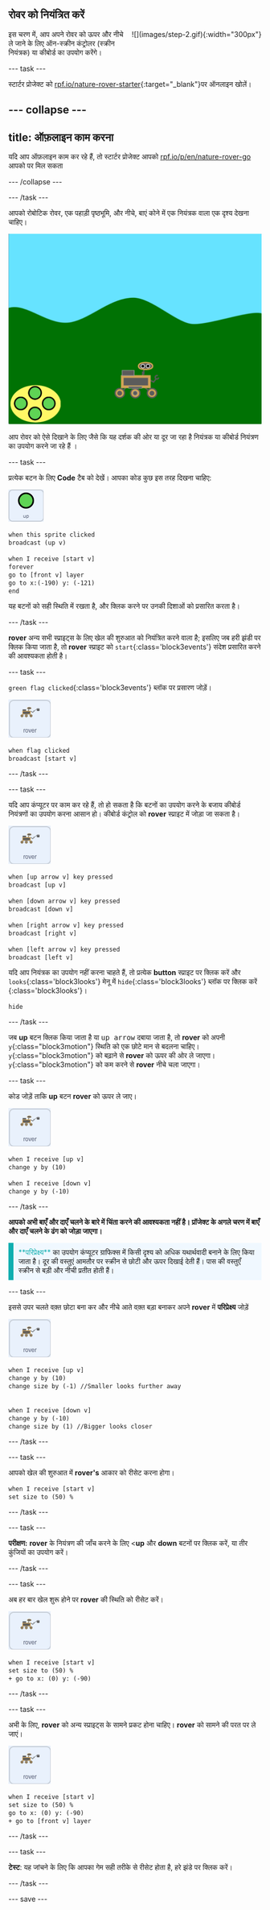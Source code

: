 ## रोवर को नियंत्रित करें

<div style="display: flex; flex-wrap: wrap">
<div style="flex-basis: 200px; flex-grow: 1; margin-right: 15px;">
इस चरण में, आप अपने रोवर को ऊपर और नीचे ले जाने के लिए ऑन-स्क्रीन कंट्रोलर (स्क्रीन नियंत्रक) या कीबोर्ड का उपयोग करेंगे।
</div>
<div>
![](images/step-2.gif){:width="300px"}
</div>
</div>

--- task ---

स्टार्टर प्रोजेक्ट को [rpf.io/nature-rover-starter](https://rpf.io/nature-rover-starter){:target="_blank"}पर ऑनलाइन खोलें।

--- collapse ---
---
title: ऑफ़लाइन काम करना
---

यदि आप ऑफ़लाइन काम कर रहे हैं, तो स्टार्टर प्रोजेक्ट आपको [rpf.io/p/en/nature-rover-go](https://rpf.io/p/en/nature-rover-go) आपको पर मिल सकता

--- /collapse ---


--- /task ---

आपको रोबोटिक रोवर, एक पहाड़ी पृष्ठभूमि, और नीचे, बाएं कोने में एक नियंत्रक वाला एक दृश्य देखना चाहिए।

![केंद्रीभूत पृष्ठभूमि में पहाड़ियां, मिट्टी का ढेर और एक रोबोट दिखाई दे रहा है।](images/starter-background.png)

आप रोवर को ऐसे दिखाने के लिए जैसे कि यह दर्शक की ओर या दूर जा रहा है नियंत्रक या कीबोर्ड नियंत्रण का उपयोग करने जा रहे हैं ।

--- task ---

प्रत्येक बटन के लिए **Code** टैब को देखें। आपका कोड कुछ इस तरह दिखना चाहिए:

![up स्प्राइट।](images/up-sprite.png)

```blocks3
when this sprite clicked
broadcast (up v)

when I receive [start v]
forever
go to [front v] layer
go to x:(-190) y: (-121)
end
```

यह बटनों को सही स्थिति में रखता है, और क्लिक करने पर उनकी दिशाओं को प्रसारित करता है।

--- /task ---

**rover** अन्य सभी स्प्राइट्स के लिए खेल की शुरुआत को नियंत्रित करने वाला है; इसलिए जब हरी झंडी पर क्लिक किया जाता है, तो **rover** स्प्राइट को `start`{:class='block3events'} संदेश प्रसारित करने की आवश्यकता होती है।

--- task ---

`green flag clicked`{:class='block3events'} ब्लॉक पर प्रसारण जोड़ें।

![rover स्प्राइट।](images/rover-sprite.png)

```blocks3
when flag clicked
broadcast [start v]
```

--- /task ---

--- task ---

यदि आप कंप्यूटर पर काम कर रहे हैं, तो हो सकता है कि बटनों का उपयोग करने के बजाय कीबोर्ड नियंत्रणों का उपयोग करना आसान हो। कीबोर्ड कंट्रोल को **rover** स्प्राइट में जोड़ा जा सकता है।

![rover स्प्राइट।](images/rover-sprite.png)

```blocks3
when [up arrow v] key pressed
broadcast [up v]

when [down arrow v] key pressed
broadcast [down v]

when [right arrow v] key pressed
broadcast [right v]

when [left arrow v] key pressed
broadcast [left v]
```

यदि आप नियंत्रक का उपयोग नहीं करना चाहते हैं, तो प्रत्येक **button** स्प्राइट पर क्लिक करें और `looks`{:class='block3looks'} मेनू में `hide`{:class='block3looks'} ब्लॉक पर क्लिक करें {:class='block3looks'}।

```blocks3
hide
```

--- /task ---

जब **up** बटन क्लिक किया जाता है या <kbd>up arrow</kbd> दबाया जाता है, तो **rover** को अपनी `y`{:class="block3motion"} स्थिति को एक छोटे मान से बदलना चाहिए। `y`{:class="block3motion"} को बढ़ाने से **rover** को ऊपर की ओर ले जाएगा। `y`{:class="block3motion"} को कम करने से **rover** नीचे चला जाएगा।

--- task ---

कोड जोड़ें ताकि **up** बटन **rover** को ऊपर ले जाए।

![rover स्प्राइट।](images/rover-sprite.png)

```blocks3
when I receive [up v]
change y by (10)

when I receive [down v]
change y by (-10)
```

--- /task ---

**आपको अभी बाएँ और दाएँ चलने के बारे में चिंता करने की आवश्यकता नहीं है। प्रॉजेक्ट के अगले चरण में बाएँ और दाएँ चलने के ढंग को जोड़ा जाएगा।**

<p style="border-left: solid; border-width:10px; border-color: #0faeb0; background-color: aliceblue; padding: 10px;">
<span style="color: #0faeb0">**परिप्रेक्ष्य**</span> का उपयोग कंप्यूटर ग्राफिक्स में किसी दृश्य को अधिक यथार्थवादी बनाने के लिए किया जाता है। दूर की वस्तुएं आमतौर पर स्क्रीन से छोटी और ऊपर दिखाई देती हैं। पास की वस्तुएँ स्क्रीन से बड़ी और नीची प्रतीत होती हैं।
</p>

--- task ---

इससे उपर चलते वक़्त छोटा बना कर और नीचे आते वक़्त बड़ा बनाकर अपने **rover** में **परिप्रेक्ष्य** जोड़ें

![rover स्प्राइट।](images/rover-sprite.png)

```blocks3
when I receive [up v]
change y by (10)
change size by (-1) //Smaller looks further away


when I receive [down v]
change y by (-10)
change size by (1) //Bigger looks closer
```

--- /task ---

--- task ---

आपको खेल की शुरुआत में **rover's** आकार को रीसेट करना होगा।

```blocks3
when I receive [start v]
set size to (50) %
```

--- /task ---


--- task ---

**परीक्षण:** **rover** के नियंत्रण की जाँच करने के लिए <**up** और **down** बटनों पर क्लिक करें, या तीर कुंजियों का उपयोग करें।

--- /task ---

--- task ---

अब हर बार खेल शुरू होने पर **rover** की स्थिति को रीसेट करें।

![rover स्प्राइट।](images/rover-sprite.png)

```blocks3
when I receive [start v]
set size to (50) %
+ go to x: (0) y: (-90)
```

--- /task ---

--- task ---

अभी के लिए, **rover** को अन्य स्प्राइट्स के सामने प्रकट होना चाहिए। **rover** को सामने की परत पर ले जाएं।

![rover स्प्राइट।](images/rover-sprite.png)

```blocks3
when I receive [start v]
set size to (50) %
go to x: (0) y: (-90)
+ go to [front v] layer
```

--- /task ---

--- task ---

**टेस्ट**: यह जांचने के लिए कि आपका गेम सही तरीके से रीसेट होता है, हरे झंडे पर क्लिक करें।

--- /task ---

--- save ---
